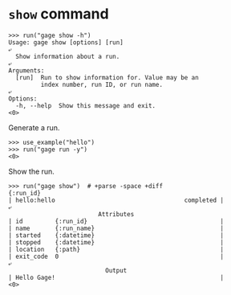 # `show` command

    >>> run("gage show -h")
    Usage: gage show [options] [run]
    ⤶
      Show information about a run.
    ⤶
    Arguments:
      [run]  Run to show information for. Value may be an
             index number, run ID, or run name.
    ⤶
    Options:
      -h, --help  Show this message and exit.
    <0>

Generate a run.

    >>> use_example("hello")
    >>> run("gage run -y")
    <0>

Show the run.

    >>> run("gage show")  # +parse -space +diff
    {:run_id}
    | hello:hello                                    completed |
    ⤶
                             Attributes
    | id         {:run_id}                                     |
    | name       {:run_name}                                   |
    | started    {:datetime}                                   |
    | stopped    {:datetime}                                   |
    | location   {:path}                                       |
    | exit_code  0                                             |
    ⤶
                               Output
    | Hello Gage!                                              |
    <0>

